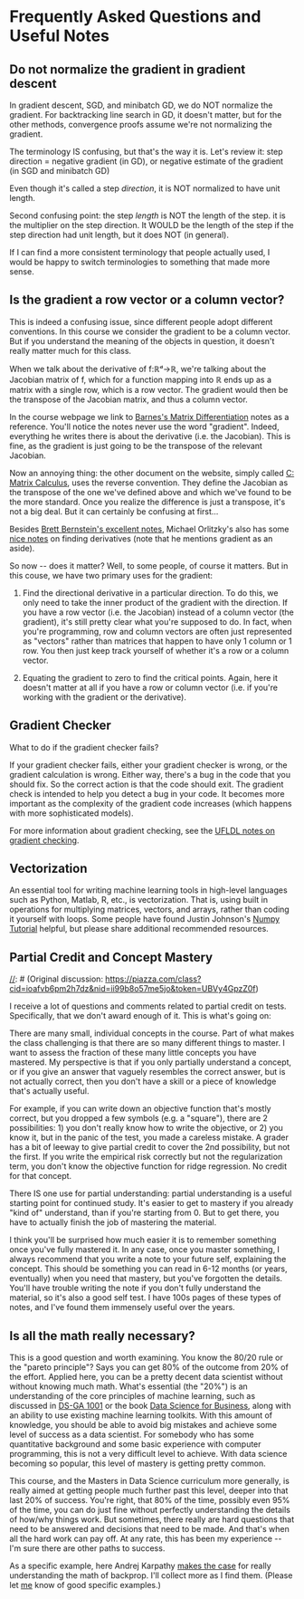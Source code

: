 # Frequently Asked Questions and Useful Notes

## Do **not** normalize the gradient in gradient descent
In gradient descent, SGD, and minibatch GD, we do NOT normalize the gradient. For backtracking line search in GD, it doesn't matter, but for the other methods, convergence proofs assume we're not normalizing the gradient.
 
The terminology IS confusing, but that's the way it is. Let's review it:
step direction = negative gradient (in GD), or negative estimate of the gradient (in SGD and minibatch GD)
 
Even though it's called a step _direction_, it is NOT normalized to have unit length.
 
Second confusing point: the step _length_ is NOT the length of the step.  it is the multiplier on the step direction.  It WOULD be the length of the step if the step direction had unit length, but it does NOT (in general).
 
If I can find a more consistent terminology that people actually used, I would be happy to switch terminologies to something that made more sense.

## Is the gradient a row vector or a column vector?
This is indeed a confusing issue, since different people adopt different conventions. In this course we consider the gradient to be a column vector. But if you understand the meaning of the objects in question, it doesn't really matter much for this class.

When we talk about the derivative of f:ℝᵈ→ℝ, we're talking about the Jacobian matrix of f, which for a function mapping into ℝ ends up as a matrix with a single row, which is a row vector. The gradient would then be the transpose of the Jacobian matrix, and thus a column vector.

In the course webpage we link to [Barnes's Matrix Differentiation](http://www.atmos.washington.edu/~dennis/MatrixCalculus.pdf) notes as a reference. You'll notice the notes never use the word "gradient". Indeed, everything he writes there is about the derivative (i.e. the Jacobian). This is fine, as the gradient is just going to be the transpose of the relevant Jacobian.

Now an annoying thing: the other document on the website, simply called [C: Matrix Calculus](http://www.colorado.edu/engineering/cas/courses.d/IFEM.d/IFEM.AppC.d/IFEM.AppC.pdf), uses the reverse convention. They define the Jacobian as the transpose of the one we've defined above and which we've found to be the more standard. Once you realize the difference is just a transpose, it's not a big deal. But it can certainly be confusing at first...

Besides
[Brett Bernstein's excellent notes](https://davidrosenberg.github.io/mlcourse/Labs/1-gradients-Notes_sol.pdf),
Michael Orlitzky's also has some
[nice notes](http://michael.orlitzky.com/articles/the_derivative_of_a_quadratic_form.php) on
finding derivatives (note that he mentions gradient as an aside).

So now -- does it matter? Well, to some people, of course it matters. But in this couse, we have two primary uses for the gradient:

1. Find the directional derivative in a particular direction. To do this, we only need to take the inner product of the gradient with the direction. If you have a row vector (i.e. the Jacobian) instead of a column vector (the gradient), it's still pretty clear what you're supposed to do. In fact, when you're programming, row and column vectors are often just represented as "vectors" rather than matrices that happen to have only 1 column or 1 row. You then just keep track yourself of whether it's a row or a column vector.

2. Equating the gradient to zero to find the critical points. Again, here it doesn't matter at all if you have a row or column vector (i.e. if you're working with the gradient or the derivative).

## Gradient Checker
What to do if the gradient checker fails?

If your gradient checker fails, either your gradient checker is wrong, or the
gradient calculation is wrong. Either way, there's a bug in the code that you
should fix. So the correct action is that the code should exit. The gradient
check is intended to help you detect a bug in your code. It becomes more
important as the complexity of the gradient code increases (which happens with
more sophisticated models).

For more information about gradient checking, see
the
[UFLDL notes on gradient checking](http://ufldl.stanford.edu/wiki/index.php/Gradient_checking_and_advanced_optimization).

## Vectorization
[//]: # (Original discussion: https://piazza.com/class/ii99b8o57me5jo?cid=24)

An essential tool for writing machine learning tools in high-level
languages such as Python, Matlab, R, etc., is vectorization.  That is,
using built in operations for multiplying matrices, vectors, and
arrays, rather than coding it yourself with loops.  Some people have
found Justin Johnson's [Numpy Tutorial](http://cs231n.github.io/python-numpy-tutorial/)
helpful, but please share additional recommended resources.
## Partial Credit and Concept Mastery

<a name="concept-mastery"></a> 
[//]: # (Original discussion: https://piazza.com/class?cid=ioafvb6pm2h7dz&nid=ii99b8o57me5jo&token=UBVy4GpzZ0f)

I receive a lot of questions and comments related to partial credit on
tests.  Specifically, that we don't award enough of it.  This is
what's going on:

There are many small, individual concepts in the course.  Part of what
makes the class challenging is that there are so many different things
to master.  I want to assess the fraction of these many little
concepts you have mastered. My perspective is that if you only
partially understand a concept, or if you give an answer that vaguely
resembles the correct answer, but is not actually correct, then you
don't have a skill or a piece of knowledge that's actually useful.

For example, if you can write down an objective function that's mostly
correct, but you dropped a few symbols (e.g. a "square"), there are 2
possibilities: 1) you don't really know how to write the objective, or
2) you know it, but in the panic of the test, you made a careless
mistake.  A grader has a bit of leeway to give partial credit to cover
the 2nd possibility, but not the first.  If you write the empirical
risk correctly but not the regularization term, you don't know the
objective function for ridge regression.  No credit for that concept.

There IS one use for partial understanding: partial understanding is a
useful starting point for continued study.  It's easier to get to
mastery if you already "kind of" understand, than if you're starting
from 0.  But to get there, you have to actually finish the job of
mastering the material.

I think you'll be surprised how much easier it is to remember
something once you've fully mastered it.  In any case, once you master
something, I always recommend that you write a note to your future
self, explaining the concept.  This should be something you can read
in 6-12 months (or years, eventually) when you need that mastery, but
you've forgotten the details.  You'll have trouble writing the note if
you don't fully understand the material, so it's also a good self
test.  I have 100s pages of these types of notes, and I've found them
immensely useful over the years.

## Is all the math really necessary?

<a name="math"></a> 

This is a good question and worth examining.  You know the 80/20 rule
or the "pareto principle"?  Says you can get 80% of the outcome from
20% of the effort.  Applied here, you can be a pretty decent data
scientist without without knowing much math.  What's essential (the
"20%") is an understanding of the core principles of machine learning,
such as discussed in
[DS-GA 1001](http://cds.nyu.edu/course-pages/ds-ga-1001-intro-data-science/)
or the book
[Data Science for Business](http://data-science-for-biz.com/DSB/Home.html),
along with an ability to use existing machine learning toolkits.  With
this amount of knowledge, you should be able to avoid big mistakes and
achieve some level of success as a data scientist.  For somebody who
has some quantitative background and some basic experience with
computer programming, this is not a very difficult level to achieve.
With data science becoming so popular, this level of mastery is
getting pretty common.
 
This course, and the Masters in Data Science curriculum more
generally, is really aimed at getting people much further past this
level, deeper into that last 20% of success.  You're right, that 80%
of the time, possibly even 95% of the time, you can do just fine
without perfectly understanding the details of how/why things work.
But sometimes, there really are hard questions that need to be
answered and decisions that need to be made.  And that's when all the
hard work can pay off.  At any rate, this has been my experience --
I'm sure there are other paths to success.

As a specific example, here Andrej Karpathy
[makes the case](https://medium.com/@karpathy/yes-you-should-understand-backprop-e2f06eab496b#.cqsiru2ei)
for really understanding the math of backprop.  I'll collect more as I
find them. (Please let [me](mailto:dr129@nyu.edu) know of good
specific examples.)
